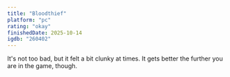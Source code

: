 ```yaml
---
title: "Bloodthief"
platform: "pc"
rating: "okay"
finishedDate: 2025-10-14
igdb: "260402"
---
```


It's not too bad, but it felt a bit clunky at times. It gets better the further you are in the game, though.
